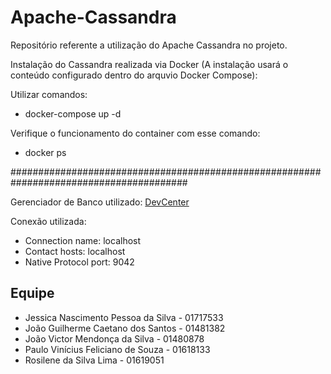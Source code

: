 # Apache-Cassandra
Repositório referente a utilização do Apache Cassandra no projeto.

Instalação do Cassandra realizada via Docker (A instalação usará o conteúdo configurado dentro do arquvio Docker Compose):

Utilizar comandos:
- docker-compose up -d

Verifique o funcionamento do container com esse comando:
- docker ps

########################################################################################

Gerenciador de Banco utilizado: [DevCenter](https://downloads.datastax.com/#devcenter)

Conexão utilizada:

* Connection name: localhost
* Contact hosts: localhost
* Native Protocol port: 9042
 
## Equipe

* Jessica Nascimento Pessoa da Silva - 01717533
* João Guilherme Caetano dos Santos - 01481382
* João Victor Mendonça da Silva - 01480878
* Paulo Vinícius Feliciano de Souza - 01618133
* Rosilene da Silva Lima - 01619051
